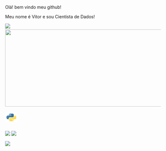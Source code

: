 Olá! bem vindo meu github!

Meu nome é Vitor e sou Cientista de Dados!

<a href="https://github.com/vitorpbarbosa7">
  <img height="180em" src="https://github-readme-stats.vercel.app/api?username=vitorpbarbosa7&show_icons=true&theme=dracula&include_all_commits=true&count_private=true"/> 
   <img height="250em" width = "800em" src="https://github-readme-stats.vercel.app/api/top-langs/?username=vitorpbarbosa7&langs_count=10&theme=dracula&hide=sas"/>
<div style="display: inline_block"><br>
  <img align="center" alt="Rafa-Python" height="30" width="40" src="https://raw.githubusercontent.com/devicons/devicon/master/icons/python/python-original.svg">
</div>
  
  ##
 
<div> 
   <a href="https://www.linkedin.com/in/vitorpbarbosa7" target="_blank"><img src="https://img.shields.io/badge/-LinkedIn-%230077B5?style=for-the-badge&logo=linkedin&logoColor=white" target="_blank"></a> 
  <a href = "mailto:vitorpbarbosa7@gmail.com"><img src="https://img.shields.io/badge/-Gmail-%23333?style=for-the-badge&logo=gmail&logoColor=white" target="_blank"></a>
</div>

![](https://komarev.com/ghpvc/?username=vitorpbarbosa7)
